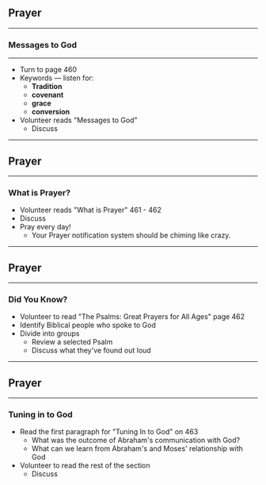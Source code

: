 ## Prayer

--- 

### Messages to God

--- 

* Turn to page 460
* Keywords — listen for:
  * **Tradition**
  * **covenant**
  * **grace**
  * **conversion**
* Volunteer reads "Messages to God"
  * Discuss

---

## Prayer

--- 

### What is Prayer?

* Volunteer reads "What is Prayer" 461 - 462
* Discuss
* Pray every day!
  * Your Prayer notification system should be chiming like crazy.

---

## Prayer

--- 

### Did You Know?
 
* Volunteer to read "The Psalms: Great Prayers for All Ages" page 462
* Identify Biblical people who spoke to God
* Divide into groups
  * Review a selected Psalm
  * Discuss what they've found out loud

---

## Prayer

--- 

### Tuning in to God

* Read the first paragraph for "Tuning In to God" on 463
  * What was the outcome of Abraham's communication with God?
  * What can we learn from Abraham's and Moses' relationship with God
* Volunteer to read the rest of the section
  * Discuss

